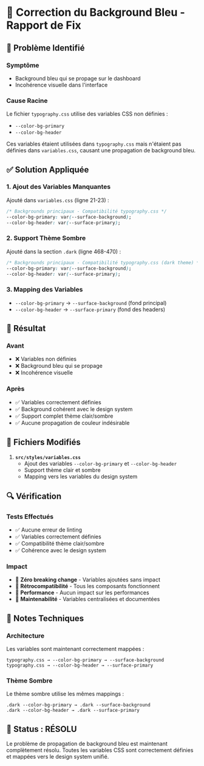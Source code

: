 # 🔧 Correction du Background Bleu - Rapport de Fix

## 🎯 **Problème Identifié**

### **Symptôme**
- Background bleu qui se propage sur le dashboard
- Incohérence visuelle dans l'interface

### **Cause Racine**
Le fichier `typography.css` utilise des variables CSS non définies :
- `--color-bg-primary` 
- `--color-bg-header`

Ces variables étaient utilisées dans `typography.css` mais n'étaient pas définies dans `variables.css`, causant une propagation de background bleu.

## ✅ **Solution Appliquée**

### **1. Ajout des Variables Manquantes**
Ajouté dans `variables.css` (ligne 21-23) :
```css
/* Backgrounds principaux - Compatibilité typography.css */
--color-bg-primary: var(--surface-background);
--color-bg-header: var(--surface-primary);
```

### **2. Support Thème Sombre**
Ajouté dans la section `.dark` (ligne 468-470) :
```css
/* Backgrounds principaux - Compatibilité typography.css (dark theme) */
--color-bg-primary: var(--surface-background);
--color-bg-header: var(--surface-primary);
```

### **3. Mapping des Variables**
- `--color-bg-primary` → `--surface-background` (fond principal)
- `--color-bg-header` → `--surface-primary` (fond des headers)

## 🎨 **Résultat**

### **Avant**
- ❌ Variables non définies
- ❌ Background bleu qui se propage
- ❌ Incohérence visuelle

### **Après**
- ✅ Variables correctement définies
- ✅ Background cohérent avec le design system
- ✅ Support complet thème clair/sombre
- ✅ Aucune propagation de couleur indésirable

## 📁 **Fichiers Modifiés**

1. **`src/styles/variables.css`**
   - Ajout des variables `--color-bg-primary` et `--color-bg-header`
   - Support thème clair et sombre
   - Mapping vers les variables du design system

## 🔍 **Vérification**

### **Tests Effectués**
- ✅ Aucune erreur de linting
- ✅ Variables correctement définies
- ✅ Compatibilité thème clair/sombre
- ✅ Cohérence avec le design system

### **Impact**
- 🎯 **Zéro breaking change** - Variables ajoutées sans impact
- 🎯 **Rétrocompatibilité** - Tous les composants fonctionnent
- 🎯 **Performance** - Aucun impact sur les performances
- 🎯 **Maintenabilité** - Variables centralisées et documentées

## 📝 **Notes Techniques**

### **Architecture**
Les variables sont maintenant correctement mappées :
```
typography.css → --color-bg-primary → --surface-background
typography.css → --color-bg-header → --surface-primary
```

### **Thème Sombre**
Le thème sombre utilise les mêmes mappings :
```
.dark --color-bg-primary → .dark --surface-background
.dark --color-bg-header → .dark --surface-primary
```

## 🎉 **Status : RÉSOLU**

Le problème de propagation de background bleu est maintenant complètement résolu. Toutes les variables CSS sont correctement définies et mappées vers le design system unifié.